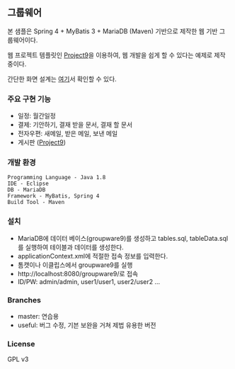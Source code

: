 ## 그룹웨어 ##
본 샘플은 Spring 4 + MyBatis 3 + MariaDB (Maven) 기반으로  제작한 웹 기반 그룹웨어이다.

웹 프로젝트 템플릿인 [Project9](https://github.com/gujc71/project9/)을 이용하여, 웹 개발을 쉽게 할 수 있다는 예제로 제작 중이다. 

간단한 화면 설계는 [여기](https://docs.google.com/presentation/d/1QcCr2WwDNhcEbF3v9Kr_KQGe0ohOSXVOW_gneKO7VBw/edit#slide=id.p)서 확인할 수 있다.

### 주요 구현 기능 ###
- 일정: 월간일정
- 결제: 기안하기, 결재 받을 문서, 결재 할 문서
- 전자우편: 새메일, 받은 메일, 보낸 메일
- 게시판 ([Project9](https://github.com/gujc71/project9/))

### 개발 환경 ###
    Programming Language - Java 1.8
    IDE - Eclipse
    DB - MariaDB 
    Framework - MyBatis, Spring 4
    Build Tool - Maven

### 설치 ###
- MariaDB에 데이터 베이스(groupware9)를 생성하고 tables.sql, tableData.sql를 실행하여 테이블과 데이터를 생성한다.
- applicationContext.xml에 적절한 접속 정보를 입력한다.
- 톰캣이나 이클립스에서 groupware9를 실행
- http://localhost:8080/groupware9/로 접속
- ID/PW: admin/admin, user1/user1, user2/user2 ...

### Branches ###
- master: 연습용
- useful: 버그 수정, 기븐 보완을 거쳐 제법 유용한 버전

### License ###
GPL v3
  
  